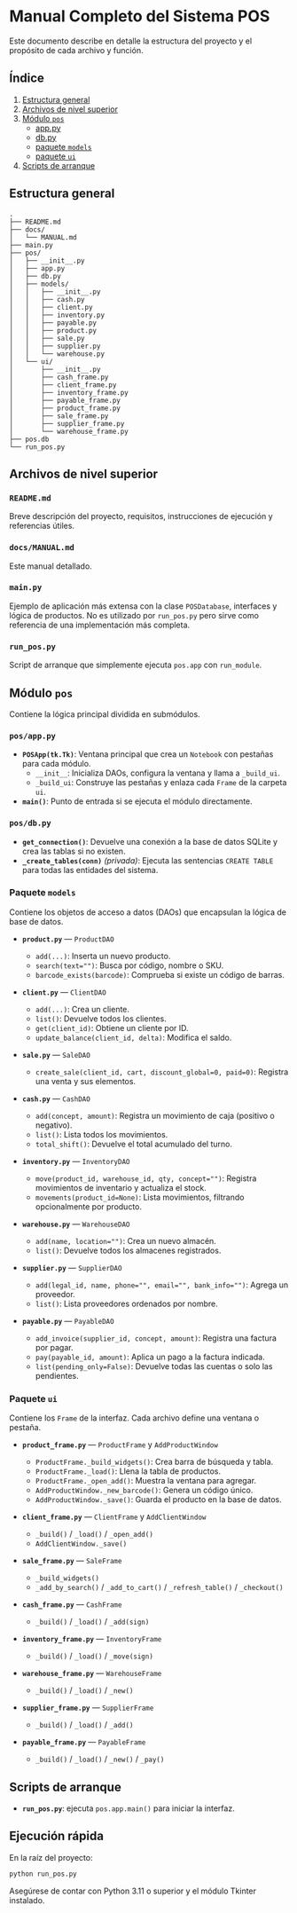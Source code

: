 # Manual Completo del Sistema POS

Este documento describe en detalle la estructura del proyecto y el propósito de cada archivo y función.

## Índice
1. [Estructura general](#estructura-general)
2. [Archivos de nivel superior](#archivos-de-nivel-superior)
3. [Módulo `pos`](#modulo-pos)
    - [app.py](#apppy)
    - [db.py](#dbpy)
    - [paquete `models`](#paquete-models)
    - [paquete `ui`](#paquete-ui)
4. [Scripts de arranque](#scripts-de-arranque)

## Estructura general

```
.
├── README.md
├── docs/
│   └── MANUAL.md
├── main.py
├── pos/
│   ├── __init__.py
│   ├── app.py
│   ├── db.py
│   ├── models/
│   │   ├── __init__.py
│   │   ├── cash.py
│   │   ├── client.py
│   │   ├── inventory.py
│   │   ├── payable.py
│   │   ├── product.py
│   │   ├── sale.py
│   │   ├── supplier.py
│   │   └── warehouse.py
│   └── ui/
│       ├── __init__.py
│       ├── cash_frame.py
│       ├── client_frame.py
│       ├── inventory_frame.py
│       ├── payable_frame.py
│       ├── product_frame.py
│       ├── sale_frame.py
│       ├── supplier_frame.py
│       └── warehouse_frame.py
├── pos.db
└── run_pos.py
```

<a name="archivos-de-nivel-superior"></a>
## Archivos de nivel superior

### `README.md`
Breve descripción del proyecto, requisitos, instrucciones de ejecución y referencias útiles.

### `docs/MANUAL.md`
Este manual detallado.

### `main.py`
Ejemplo de aplicación más extensa con la clase `POSDatabase`, interfaces y lógica de productos. No es utilizado por `run_pos.py` pero sirve como referencia de una implementación más completa.

### `run_pos.py`
Script de arranque que simplemente ejecuta `pos.app` con `run_module`.

<a name="modulo-pos"></a>
## Módulo `pos`

Contiene la lógica principal dividida en submódulos.

<a name="apppy"></a>
### `pos/app.py`
- **`POSApp(tk.Tk)`**: Ventana principal que crea un `Notebook` con pestañas para cada módulo.
  - `__init__`: Inicializa DAOs, configura la ventana y llama a `_build_ui`.
  - `_build_ui`: Construye las pestañas y enlaza cada `Frame` de la carpeta `ui`.
- **`main()`**: Punto de entrada si se ejecuta el módulo directamente.

<a name="dbpy"></a>
### `pos/db.py`
- **`get_connection()`**: Devuelve una conexión a la base de datos SQLite y crea las tablas si no existen.
- **`_create_tables(conn)`** *(privada)*: Ejecuta las sentencias `CREATE TABLE` para todas las entidades del sistema.

<a name="paquete-models"></a>
### Paquete `models`
Contiene los objetos de acceso a datos (DAOs) que encapsulan la lógica de base de datos.

- **`product.py`** — `ProductDAO`
  - `add(...)`: Inserta un nuevo producto.
  - `search(text="")`: Busca por código, nombre o SKU.
  - `barcode_exists(barcode)`: Comprueba si existe un código de barras.

- **`client.py`** — `ClientDAO`
  - `add(...)`: Crea un cliente.
  - `list()`: Devuelve todos los clientes.
  - `get(client_id)`: Obtiene un cliente por ID.
  - `update_balance(client_id, delta)`: Modifica el saldo.

- **`sale.py`** — `SaleDAO`
  - `create_sale(client_id, cart, discount_global=0, paid=0)`: Registra una venta y sus elementos.

- **`cash.py`** — `CashDAO`
  - `add(concept, amount)`: Registra un movimiento de caja (positivo o negativo).
  - `list()`: Lista todos los movimientos.
  - `total_shift()`: Devuelve el total acumulado del turno.

- **`inventory.py`** — `InventoryDAO`
  - `move(product_id, warehouse_id, qty, concept="")`: Registra movimientos de inventario y actualiza el stock.
  - `movements(product_id=None)`: Lista movimientos, filtrando opcionalmente por producto.

- **`warehouse.py`** — `WarehouseDAO`
  - `add(name, location="")`: Crea un nuevo almacén.
  - `list()`: Devuelve todos los almacenes registrados.

- **`supplier.py`** — `SupplierDAO`
  - `add(legal_id, name, phone="", email="", bank_info="")`: Agrega un proveedor.
  - `list()`: Lista proveedores ordenados por nombre.

- **`payable.py`** — `PayableDAO`
  - `add_invoice(supplier_id, concept, amount)`: Registra una factura por pagar.
  - `pay(payable_id, amount)`: Aplica un pago a la factura indicada.
  - `list(pending_only=False)`: Devuelve todas las cuentas o solo las pendientes.

<a name="paquete-ui"></a>
### Paquete `ui`
Contiene los `Frame` de la interfaz. Cada archivo define una ventana o pestaña.

- **`product_frame.py`** — `ProductFrame` y `AddProductWindow`
  - `ProductFrame._build_widgets()`: Crea barra de búsqueda y tabla.
  - `ProductFrame._load()`: Llena la tabla de productos.
  - `ProductFrame._open_add()`: Muestra la ventana para agregar.
  - `AddProductWindow._new_barcode()`: Genera un código único.
  - `AddProductWindow._save()`: Guarda el producto en la base de datos.

- **`client_frame.py`** — `ClientFrame` y `AddClientWindow`
  - `_build()` / `_load()` / `_open_add()`
  - `AddClientWindow._save()`

- **`sale_frame.py`** — `SaleFrame`
  - `_build_widgets()`
  - `_add_by_search()` / `_add_to_cart()` / `_refresh_table()` / `_checkout()`

- **`cash_frame.py`** — `CashFrame`
  - `_build()` / `_load()` / `_add(sign)`

- **`inventory_frame.py`** — `InventoryFrame`
  - `_build()` / `_load()` / `_move(sign)`

- **`warehouse_frame.py`** — `WarehouseFrame`
  - `_build()` / `_load()` / `_new()`

- **`supplier_frame.py`** — `SupplierFrame`
  - `_build()` / `_load()` / `_add()`

- **`payable_frame.py`** — `PayableFrame`
  - `_build()` / `_load()` / `_new()` / `_pay()`

<a name="scripts-de-arranque"></a>
## Scripts de arranque

- **`run_pos.py`**: ejecuta `pos.app.main()` para iniciar la interfaz.

## Ejecución rápida

En la raíz del proyecto:
```bash
python run_pos.py
```
Asegúrese de contar con Python 3.11 o superior y el módulo Tkinter instalado.


